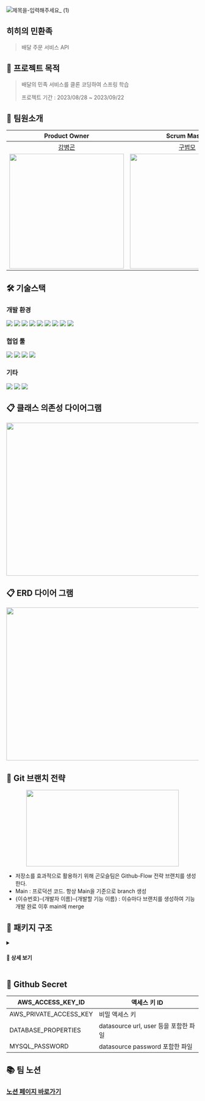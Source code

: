 
![제목을-입력해주세요_ (1)](https://github.com/prgrms-be-devcourse/BE-04-HiMin/assets/29273437/b2f98c45-144a-424e-8177-fce4c5acb1e3)

## 히히의 민환족
> 배달 주문 서비스 API

## 📣 프로젝트 목적
> 배달의 민족 서비스를 클론 코딩하여 스프링 학습
> 
> 프로젝트 기간 : 2023/08/28 ~ 2023/09/22

## 🧐 팀원소개
|Product Owner|Scrum Master|                                   Developer                                    |Mentor|Mentor|
|:---:|:---:|:------------------------------------------------------------------------------:|:---:|:---:|
|[강병곤](https://github.com/Curry4182)|[구범모](https://github.com/BeommoKoo-dev)|                       [박이슬](https://github.com/Yiseull)                        |[히히](https://github.com/0923kdh)|[yuminhwan](https://github.com/yuminhwan)|
|<img src="https://avatars.githubusercontent.com/u/29273437?v=4" width="300" />|<img src="https://avatars.githubusercontent.com/u/95630007?v=4" width="300" />| <img src="https://avatars.githubusercontent.com/u/98391539?v=4" width="300" /> |<img src="https://user-images.githubusercontent.com/68796085/140476834-ec30d9a4-3d0f-4b45-a99a-529fccd2dffd.png" width="300" />|<img src="https://avatars.githubusercontent.com/u/65746780?v=4" width="300" />|

## 🛠 기술스택
### 개발 환경
  <img src="https://img.shields.io/badge/Java17-007396?style=flat-square&logo=Java&logoColor=white&style=flat"/></a>
  <img src="https://img.shields.io/badge/Spring Boot 3.1.3-6DB33F?style=flat-square&logo=Spring&logoColor=white&style=flat"/></a>
  <img src="https://img.shields.io/badge/-Spring Data JPA-gray?logoColor=white&style=flat"/></a>
  <img src="https://img.shields.io/badge/Query DSL-0078D4?style=flat-square&logo=Spring Data JPA&logoColor=white&style=flat"/></a>
  <img src="https://img.shields.io/badge/MySQL 8-4479A1?style=flat-square&logo=MySQL&logoColor=white&style=flat"/></a>
  <img src="https://img.shields.io/badge/Gradle-4429A1?style=flat-square&logoColor=white&style=flat"/></a>
  <img src="https://img.shields.io/badge/Junit-25A162?style=flat-&logo=JUnit5&logoColor=white&style=flat"/></a>
  <img src="https://img.shields.io/badge/AWS-%23FF9900.svg?style=flat-square&logo=amazon-aws&logoColor=white&style=flat"/>
  <img src="https://img.shields.io/badge/Spring Security-6DB33F?style=flat-square&logo=spring-security&logoColor=white&style=flat"/></a>
  
### 협업 툴
  <img src="https://img.shields.io/badge/Notion-FFFFFF?style=flat-square&logo=Notion&logoColor=black"/></a>
  <img src="https://img.shields.io/badge/slack-232F3E?style=flat-square&logo=slack&logoColor=white&style=flat"/></a>
  <img src="https://img.shields.io/badge/Github-000000?style=flat-square&logo=Github&logoColor=white&style=flat"/></a>
  <img src="https://img.shields.io/badge/Jira-0052CC?style=flat-square&logo=Jira%20software&logoColor=white&style=flat"/></a>

### 기타
  <img src="https://img.shields.io/badge/IntelliJ IDEA-8A3391?style=flat-square&logo=IntelliJ IDEA&logoColor=black&style=flat"/></a>
  <img src="https://img.shields.io/badge/ERDCloud-4429A7?style=flat-square&logoColor=white&style=flat"/></a>
  <img src="https://img.shields.io/badge/REST Docs-8CA1AF?style=flat-square&logo=Read the Docs&logoColor=white&style=flat">


## 📋 클래스 의존성 다이어그램
<p align="center">
  <img src="https://github.com/prgrms-be-devcourse/BE-04-HiMin/assets/29273437/94f09c83-7028-495a-8cfa-2ac4d40adacd" width="900" height="400"/>
</p>

## 📋 ERD 다이어 그램
<p align="center">
  <img src="https://github.com/prgrms-be-devcourse/BE-04-HiMin/assets/29273437/ed8025c8-e3e6-43da-93d3-29c187bb6482" width="900" height="400"/>
</p>

## 🎋 Git 브랜치 전략
<p align="center">
    <img src="https://github.com/prgrms-be-devcourse/BE-04-HiMin/assets/29273437/ceeda2bb-cc43-441d-aadb-a373d2e53c33" width="400" height="200"/>
</p>
<ul>
  <li>
    저장소를 효과적으로 활용하기 위해 곤모슬팀은 Github-Flow 전략 브랜치를 생성한다.
  </li>
  <li>
    Main : 프로덕션 코드. 항상 Main을 기준으로 branch 생성
  </li>
  <li>
    {이슈번호}-{개발자 이름}-{개발할 기능 이름} : 이슈마다 브랜치를 생성하여 기능 개발 완료 이후 main에 merge
  </li>
</ul>

## 📁 패키지 구조

<details>
<summary><h4> 📌 상세 보기</h4></summary>

```bash
.
├── main
│   ├── java
│   │   └── com
│   │       └── prgrms
│   │           └── himin
│   │               ├── delivery
│   │               │   ├── api
│   │               │   ├── application
│   │               │   ├── domain
│   │               │   └── dto
│   │               │       ├── request
│   │               │       └── response
│   │               ├── global
│   │               │   ├── common
│   │               │   ├── config
│   │               │   │   └── security
│   │               │   │       └── jwt
│   │               │   ├── error
│   │               │   │   └── exception
│   │               │   └── util
│   │               ├── member
│   │               │   ├── api
│   │               │   ├── application
│   │               │   ├── domain
│   │               │   └── dto
│   │               │       ├── request
│   │               │       └── response
│   │               ├── menu
│   │               │   ├── api
│   │               │   ├── application
│   │               │   ├── domain
│   │               │   └── dto
│   │               │       ├── request
│   │               │       └── response
│   │               ├── order
│   │               │   ├── api
│   │               │   ├── application
│   │               │   ├── domain
│   │               │   ├── dto
│   │               │   │   ├── request
│   │               │   │   └── response
│   │               │   └── event
│   │               └── shop
│   │                   ├── api
│   │                   ├── application
│   │                   ├── dao
│   │                   ├── domain
│   │                   └── dto
│   │                       ├── request
│   │                       └── response
│   └── resources
│       ├── static
│       └── template
└── test
    ├── java
    │   └── com
    │       └── prgrms
    │           └── himin
    │               ├── delivery
    │               │   └── application
    │               ├── member
    │               │   ├── api
    │               │   ├── application
    │               │   └── domain
    │               ├── menu
    │               │   ├── api
    │               │   ├── application
    │               │   └── domain
    │               ├── order
    │               │   ├── api
    │               │   └── application
    │               ├── setup
    │               │   ├── domain
    │               │   ├── factory
    │               │   └── request
    │               └── shop
    │                   ├── api
    │                   └── application
    └── resources
```
</details>

## 🔑 Github Secret

| AWS_ACCESS_KEY_ID | 액세스 키 ID |
| --- | --- |
| AWS_PRIVATE_ACCESS_KEY | 비밀 액세스 키 |
| DATABASE_PROPERTIES | datasource url, user 등을 포함한 파일 |
| MYSQL_PASSWORD | datasource password 포함한 파일 |

## 📚 팀 노션
### [노션 페이지 바로가기](https://www.notion.so/Team-5ea5574118ad4bec8ce2f8505f6494d4?pvs=21)
